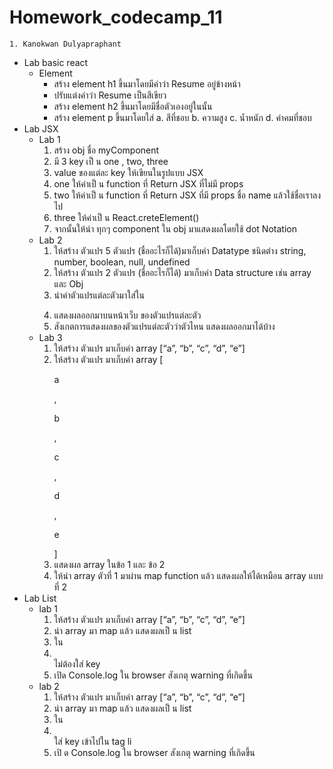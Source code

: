 # Homework_codecamp_11
    1. Kanokwan Dulyapraphant
- Lab basic react
    - Element
        - สร้าง element h1 ขึ้นมาโดยมีคำว่า Resume อยู่ข้างหน้า
        - ปรับแต่งคำว่า Resume เป็นสีเขียว
        - สร้าง element h2 ขึ้นมาโดยมีชื่อตัวเองอยู่ในนั้น
        - สร้าง element p ขึ้นมาโดยใส่
            a. สีที่ชอบ
            b. ความสูง
            c. น้ำหนัก
            d. คำคมที่ชอบ
- Lab JSX
    - Lab 1
        1. สร้าง obj ชื่อ myComponent
        2. มี 3 key เป็ น one , two, three
        3. value ของแต่ละ key ให้เขียนในรูปแบบ JSX
        4. one ให้ค่าเป็ น function ที่ Return JSX ที่ไม่มี props 
        5. two ให้ค่าเป็ น function ที่ Return JSX ที่มี props ชื่อ name แล้วใช้ชื่อเราลงไป
        6. three ให้ค่าเป็ น React.creteElement()
        7. จากนั้นให้นํา ทุกๆ component ใน obj มาแสดงผลโดยใช้ dot Notation
    - Lab 2
        1. ให้สร้าง ตัวแปร 5 ตัวแปร (ชื่ออะไรก็ได้)มาเก็บค่า Datatype ชนิดต่าง 
        string, number, boolean, null, undefined 
        2. ให้สร้าง ตัวแปร 2 ตัวแปร (ชื่ออะไรก็ได้) มาเก็บค่า Data structure เช่น 
        array และ Obj
        3. นําค่าตัวแปรแต่ละตัวมาใส่ใน <p> </p>
        4. แสดงผลออกมาบนหน้าเว็บ ของตัวแปรแต่ละตัว
        5. สังเกตการแสดงผลของตัวแปรแต่ละตัวว่าตัวไหน แสดงผลออกมาได้บ้าง
    - Lab 3
        1. ให้สร้าง ตัวแปร มาเก็บค่า array [“a”, “b”, “c”, “d”, “e”] 
        2. ให้สร้าง ตัวแปร มาเก็บค่า array [ <p> a </p>, <p> b </p>, <p> c </p>, 
            <p> d </p>, <p> e </p>] 
        3. แสดงผล array ในข้อ 1 และ ข้อ 2
        4. ให้นํา array ตัวที่ 1 มาผ่าน map function แล้ว แสดงผลให้ได้เหมือน 
        array แบบที่ 2
- Lab List
    - lab 1
        1. ให้สร้าง ตัวแปร มาเก็บค่า array [“a”, “b”, “c”, “d”, “e”] 
        2. นํา array มา map แล้ว แสดงผลเป็ น list
        3. ใน <li> </li> ไม่ต้องใส่ key
        4. เปิด Console.log ใน browser สังเกตุ warning ที่เกิดขึ้น
    - lab 2
        1. ให้สร้าง ตัวแปร มาเก็บค่า array [“a”, “b”, “c”, “d”, “e”] 
        2. นํา array มา map แล้ว แสดงผลเป็ น list
        3. ใน <li> </li> ใส่ key เข้าไปใน tag li
        4. เปิ ด Console.log ใน browser สังเกตุ warning ที่เกิดขึ้น 